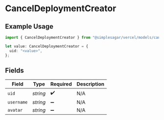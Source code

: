 # CancelDeploymentCreator

## Example Usage

```typescript
import { CancelDeploymentCreator } from "@simplesagar/vercel/models/canceldeploymentop.js";

let value: CancelDeploymentCreator = {
  uid: "<value>",
};
```

## Fields

| Field              | Type               | Required           | Description        |
| ------------------ | ------------------ | ------------------ | ------------------ |
| `uid`              | *string*           | :heavy_check_mark: | N/A                |
| `username`         | *string*           | :heavy_minus_sign: | N/A                |
| `avatar`           | *string*           | :heavy_minus_sign: | N/A                |